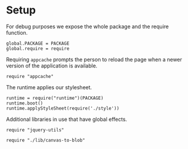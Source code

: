 Setup
=====

For debug purposes we expose the whole package and the require function.

    global.PACKAGE = PACKAGE
    global.require = require

Requiring `appcache` prompts the person to reload the page when a newer version
of the application is available.

    require "appcache"

The runtime applies our stylesheet.

    runtime = require("runtime")(PACKAGE)
    runtime.boot()
    runtime.applyStyleSheet(require('./style'))

Additional libraries in use that have global effects.

    require "jquery-utils"

    require "./lib/canvas-to-blob"
